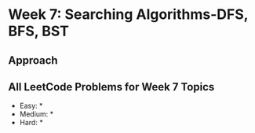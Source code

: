 # Week 7: Searching Algorithms-DFS, BFS, BST

## Approach


## All LeetCode Problems for Week 7 Topics
* Easy: 
    *
* Medium:
    *
* Hard:
    * 
